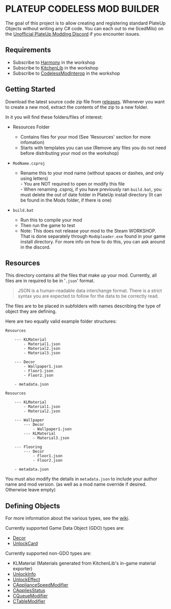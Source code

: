 # PLATEUP CODELESS MOD BUILDER

The goal of this project is to allow creating and registering standard PlateUp Objects without writing any C# code. You can each out to me (IcedMilo) on the [Unofficial PlateUp Modding Discord](https://discord.gg/4BXYsWNUBb) if you encounter issues.

## Requirements

* Subscribe to [Harmony](https://steamcommunity.com/sharedfiles/filedetails/?id=2898033283) in the workshop
* Subscribe to [KitchenLib](https://steamcommunity.com/sharedfiles/filedetails/?id=2898069883) in the workshop
* Subscribe to [CodelessModInterop](https://steamcommunity.com/sharedfiles/filedetails/?id=2962181953) in the workshop

## Getting Started

Download the latest source code zip file from [releases](https://github.com/UrFriendKen/PlateUpCodelessModBuilder/releases). Whenever you want to create a new mod, extract the contents of the zip to a new folder.

In it you will find these folders/files of interest:

* Resources Folder
  * Contains files for your mod (See 'Resources' section for more infomation)
  * Starts with templates you can use (Remove any files you do not need before distributing your mod on the workshop)

* `ModName.csproj`
  * Rename this to your mod name (without spaces or dashes, and only using letters)<br>- You are NOT required to open or modify this file<br>- When renaming .csproj, if you have previously ran `build.bat`, you must delete the out of date folder in PlateUp install directory (It can be found in the Mods folder, if there is one)

* `build.bat`
  * Run this to compile your mod
  * Then run the game to test
  * Note: This does not release your mod to the Steam WORKSHOP. That is done separately through `ModUploader.exe` found in your game install directory. For more info on how to do this, you can ask around in the discord.

## Resources

This directory contains all the files that make up your mod. Currently, all files are in required to be in '`.json`' format.
> JSON is a human-readable data interchange format. There is a strict syntax you are expected to follow for the data to be correctly read.

The files are to be placed in subfolders with names describing the type of object they are defining.

Here are two equally valid example folder structures:

```text
Resources
    
    --- KLMaterial
        - Material1.json
        - Material2.json
        - Material3.json

    --- Decor
        - Wallpaper1.json
        - Floor1.json
        - Floor2.json

    - metadata.json
```

```text
Resources
    
    --- KLMaterial
        - Material1.json
        - Material2.json

    --- Wallpaper
        --- Decor
            - Wallpaper1.json
        --- KLMaterial
            - Material3.json

    --- Flooring
        --- Decor
            - Floor1.json
            - Floor2.json
    
    - metadata.json
```

You must also modify the details in `metadata.json` to include your author name and mod version. (as well as a mod name override if desired. Otherwise leave empty)

## Defining Objects

For more information about the various types, see the [wiki](https://github.com/UrFriendKen/PlateUpCodelessModBuilder/wiki).

Currently supported Game Data Object (GDO) types are:

* [Decor](https://github.com/UrFriendKen/PlateUpCodelessModBuilder/wiki/Decor)
* [UnlockCard](https://github.com/UrFriendKen/PlateUpCodelessModBuilder/wiki/UnlockCard)

Currently supported non-GDO types are:

* KLMaterial (Materials generated from KitchenLib's in-game material exporter)
* [UnlockInfo](https://github.com/UrFriendKen/PlateUpCodelessModBuilder/wiki/UnlockInfo)
* [UnlockEffect](https://github.com/UrFriendKen/PlateUpCodelessModBuilder/wiki/UnlockEffect)
* [CApplianceSpeedModifier](https://github.com/UrFriendKen/PlateUpCodelessModBuilder/wiki/CApplianceSpeedModifier)
* [CAppliesStatus](https://github.com/UrFriendKen/PlateUpCodelessModBuilder/wiki/CAppliesStatus)
* [CQueueModifier](https://github.com/UrFriendKen/PlateUpCodelessModBuilder/wiki/CQueueModifier)
* [CTableModifier](https://github.com/UrFriendKen/PlateUpCodelessModBuilder/wiki/CTableModifier)
